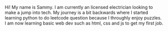 Hi! My name is Sammy. I am currently an licensed electrician looking to make a jump into tech. 
My journey is a bit backwards where I started learning python to do leetcode question because I throughly enjoy puzzles. 
I am now learning basic web dev such as html, css and js to get my first job.
